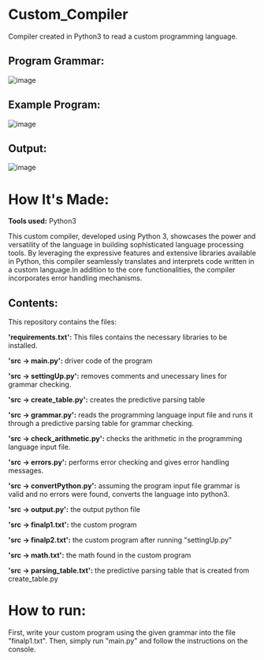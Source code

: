 # Custom_Compiler
Compiler created in Python3 to read a custom programming language.

## Program Grammar:
![image](https://github.com/RomanSaddiJr/Custom_Compiler/assets/105825537/e1865c24-5d70-41fb-9cd0-d1b38de5000c)

## Example Program:
![image](https://github.com/RomanSaddiJr/Custom_Compiler/assets/105825537/d14a1544-c631-44af-be9d-3ca372813590)
## Output:
![image](https://github.com/RomanSaddiJr/Custom_Compiler/assets/105825537/8ef07d60-e559-4d73-8c88-20b451310fc9)

# How It's Made:

**Tools used:** Python3

This custom compiler, developed using Python 3, showcases the power and versatility of the language in building sophisticated language processing tools. By leveraging the expressive features and extensive libraries available in Python, this compiler seamlessly translates and interprets code written in a custom language.In addition to the core functionalities, the compiler incorporates error handling mechanisms.

## Contents:
This repository contains the files:

**'requirements.txt':**
This files contains the necessary libraries to be installed.

**'src -> main.py':** driver code of the program

**'src -> settingUp.py':** removes comments and unecessary lines for grammar checking.

**'src -> create_table.py':** creates the predictive parsing table

**'src -> grammar.py':** reads the programming language input file and runs it through a predictive parsing table for grammar checking.

**'src -> check_arithmetic.py':** checks the arithmetic in the programming language input file. 

**'src -> errors.py':** performs error checking and gives error handling messages.

**'src -> convertPython.py':** assuming the program input file grammar is valid and no errors were found, converts the language into python3.

**'src -> output.py':** the output python file

**'src -> finalp1.txt':** the custom program 

**'src -> finalp2.txt':** the custom program after running "settingUp.py"

**'src -> math.txt':** the math found in the custom program

**'src -> parsing_table.txt':** the predictive parsing table that is created from create_table.py

# How to run:
First, write your custom program using the given grammar into the file "finalp1.txt". Then, simply run "main.py" and follow the instructions on the console.








